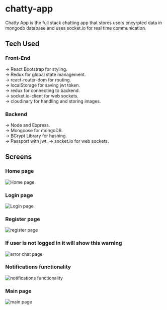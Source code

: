 # chatty-app

Chatty App is the full stack chatting app that stores users encyrpted data in mongodb database and uses socket.io for real time communication.

## Tech Used

### Front-End

-> React Bootstrap for styling. \
 -> Redux for global state management. \
 -> react-router-dom for routing. \
 -> localStorage for saving jwt token. \
 -> redux for connecting to backend. \
 -> socket.io-client for web sockets. \
 -> cloudinary for handling and storing images.

### Backend

-> Node and Express. \
 -> Mongoose for mongoDB. \
 -> BCrypt Library for hashing. \
 -> Passport with jwt.
-> socket.io for web sockets.

## Screens

### Home page

![Home page](https://user-images.githubusercontent.com/82207405/198581992-8ad13bd0-487d-4064-8429-0b643e2ca5cb.png)

### Login page

![Login page](https://user-images.githubusercontent.com/82207405/198582171-bfffa3a5-8374-4656-a07f-70c3edf4369f.png)

### Register page

![register page](https://user-images.githubusercontent.com/82207405/198584763-d324f421-9682-40ca-a2c9-b78a0c04eb84.png)

### If user is not logged in it will show this warning

![error chat page ](https://user-images.githubusercontent.com/82207405/198582202-18c52075-9510-4110-bf1a-e63d7e939c43.png)

### Notifications functionality

![notifications functionality](https://user-images.githubusercontent.com/82207405/198584240-715b9e0a-9912-4ff3-b279-0e1c0cea5690.jpg)

### Main page

![main page](https://user-images.githubusercontent.com/82207405/198584299-84128c30-9a1a-41e7-97a9-967e77996b6a.jpg)
